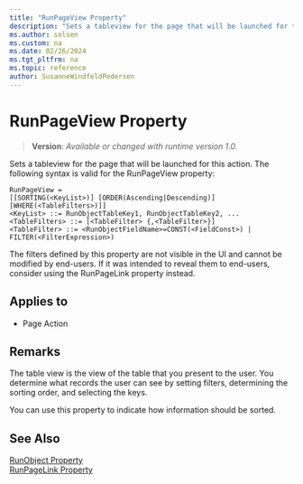 ```yaml
---
title: "RunPageView Property"
description: "Sets a tableview for the page that will be launched for this action."
ms.author: solsen
ms.custom: na
ms.date: 02/26/2024
ms.tgt_pltfrm: na
ms.topic: reference
author: SusanneWindfeldPedersen
---
```

[//]: # (START>DO_NOT_EDIT)
[//]: # (IMPORTANT:Do not edit any of the content between here and the END>DO_NOT_EDIT.)
[//]: # (Any modifications should be made in the .xml files in the ModernDev repo.)
# RunPageView Property
> **Version**: _Available or changed with runtime version 1.0._

Sets a tableview for the page that will be launched for this action.
The following syntax is valid for the RunPageView property:

```
RunPageView =
[[SORTING(<KeyList>)] [ORDER(Ascending|Descending)] [WHERE(<TableFilters>)]]
<KeyList> ::= RunObjectTableKey1, RunObjectTableKey2, ...
<TableFilters> ::= [<TableFilter> {,<TableFilter>}]
<TableFilter> ::= <RunObjectFieldName>=CONST(<FieldConst>) | FILTER(<FilterExpression>)
```

The filters defined by this property are not visible in the UI and cannot be modified by end-users. If it was intended to reveal them to end-users, consider using the RunPageLink property instead.
    

## Applies to
-   Page Action

[//]: # (IMPORTANT: END>DO_NOT_EDIT)


## Remarks  

The table view is the view of the table that you present to the user. You determine what records the user can see by setting filters, determining the sorting order, and selecting the keys.  
  
You can use this property to indicate how information should be sorted.  
  
## See Also  

[RunObject Property](devenv-runobject-property.md)   
[RunPageLink Property](devenv-runpagelink-property.md)